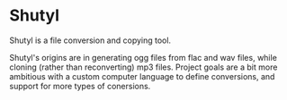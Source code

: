 # Shutyl

Shutyl is a file conversion and copying tool.

Shutyl's origins are in generating ogg files from flac and wav files,
while cloning (rather than reconverting) mp3 files. Project goals are
a bit more ambitious with a custom computer language to define
conversions, and support for more types of conersions.
